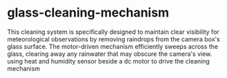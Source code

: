 # glass-cleaning-mechanism
This cleaning system is specifically designed to maintain clear visibility for meteorological observations by removing raindrops from the camera box's glass surface. The motor-driven mechanism efficiently sweeps across the glass, clearing away any rainwater that may obscure the camera's view. using heat and humidity sensor beside a dc motor to drive the cleaning mechanism 

